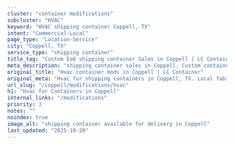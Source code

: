 ```yaml
---
cluster: "container modifications"
subcluster: "HVAC"
keyword: "HVAC shipping container Coppell, TX"
intent: "Commercial-Local"
page_type: "Location-Service"
city: "Coppell, TX"
service_type: "shipping container"
title_tag: "Custom Ea6 shipping container Sales in Coppell | LC Container"
meta_description: "shipping container sales in Coppell. Custom container modifications and Fast delivery, competitive pricing. Serving modifications area. Quote ID: IQJ. Call (214) 524-4168 for your free quote today."
original_title: "Hvac container mods in Coppell | LC Container"
original_meta: "Hvac for shipping containers in Coppell, TX. Local fabrication & pro install. LC Container — Since 2003. Get a quote."
url_slug: "/coppell/modifications/hvac"
h1: "Hvac for Containers in Coppell"
internal_links: "/modifications"
priority: 3
notes: ""
noindex: true
image_alt: "shipping container available for delivery in Coppell"
last_updated: "2025-10-20"
---
```


<!-- TODO: Add unique city/inventory copy, images, and internal links here. -->
